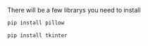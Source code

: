 There will be a few librarys you need to install

```sh
pip install pillow
```
```sh
pip install tkinter
```
